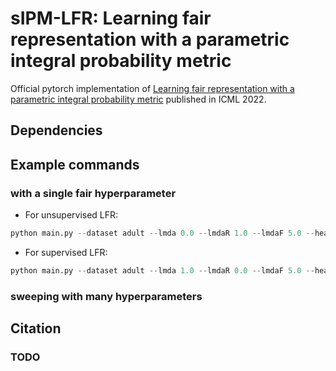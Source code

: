 # sIPM-LFR: Learning fair representation with a parametric integral probability metric

Official pytorch implementation of [Learning fair representation with a parametric integral probability metric](https://arxiv.org/abs/2202.02943) published in ICML 2022.


## Dependencies

## Example commands

### with a single fair hyperparameter
- For unsupervised LFR:
```python
python main.py --dataset adult --lmda 0.0 --lmdaR 1.0 --lmdaF 5.0 --head_net 1smooth
```
- For supervised LFR:
```python
python main.py --dataset adult --lmda 1.0 --lmdaR 0.0 --lmdaF 5.0 --head_net 1smooth
```

### sweeping with many hyperparameters

## Citation

### TODO


